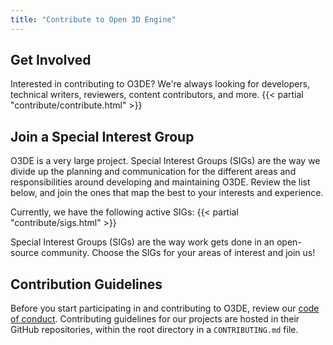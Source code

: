 ```yaml
---
title: "Contribute to Open 3D Engine"
---
```

## Get Involved

Interested in contributing to O3DE? We're always looking for developers, technical writers, reviewers, content contributors, and more.
{{< partial "contribute/contribute.html" >}}  

## Join a Special Interest Group

O3DE is a very large project. Special Interest Groups (SIGs) are the way we divide up the planning and communication for the different areas and responsibilities around developing and maintaining O3DE. Review the list below, and join the ones that map the best to your interests and experience.

Currently, we have the following active SIGs:
{{< partial "contribute/sigs.html" >}}  

Special Interest Groups (SIGs) are the way work gets done in an open-source community. Choose the SIGs for your areas of interest and join us!

## Contribution Guidelines

Before you start participating in and contributing to O3DE, review our [code of conduct](https://o3de.org/docs/contributing/code-of-conduct/). Contributing guidelines for our projects are hosted in their GitHub repositories, within the root directory in a `CONTRIBUTING.md` file.
